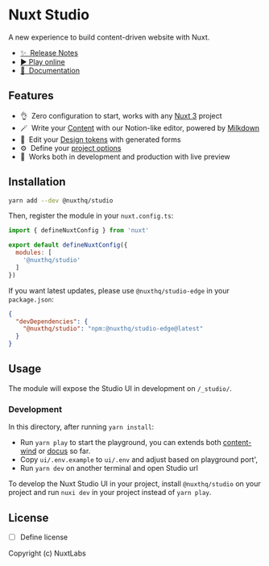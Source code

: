 # Nuxt Studio

<!-- [![npm version][npm-version-src]][npm-version-href]
[![npm downloads][npm-downloads-src]][npm-downloads-href]
[![Github Actions CI][github-actions-ci-src]][github-actions-ci-href]
[![Codecov][codecov-src]][codecov-href]
[![License][license-src]][license-href] -->

A new experience to build content-driven website with Nuxt.

- [✨ &nbsp;Release Notes](https://github.com/nuxtlabs/studio/releases)
- [▶️ Play online](https://nuxt.new/studio)
- [📖 &nbsp;Documentation](https://studio.nuxt.com)

## Features

- 👌&nbsp; Zero configuration to start, works with any [Nuxt 3](https://v3.nuxtjs.org) project
- 🪄&nbsp; Write your [Content](https://content.nuxt.org) with our Notion-like editor, powered by [Milkdown](https://milkdown.dev)
- 🎨&nbsp; Edit your [Design tokens](https://design-tokens.nuxtjs.org) with generated forms
- ⚙️&nbsp; Define your [project options](https://v3.nuxtjs.org/guide/features/app-config)
- 🚀&nbsp; Works both in development and production with live preview

## Installation

```bash
yarn add --dev @nuxthq/studio
```

Then, register the module in your `nuxt.config.ts`:

```js
import { defineNuxtConfig } from 'nuxt'

export default defineNuxtConfig({
  modules: [
    '@nuxthq/studio'
  ]
})
```

If you want latest updates, please use `@nuxthq/studio-edge` in your `package.json`:

```json
{
  "devDependencies": {
    "@nuxthq/studio": "npm:@nuxthq/studio-edge@latest"
  }
}
```

## Usage

The module will expose the Studio UI in development on `/_studio/`.

### Development

In this directory, after running `yarn install`:
- Run `yarn play` to start the playground, you can extends both [content-wind](https://github.com/Atinux/content-wind) or [docus](https://github.com/nuxt-themes/docus) so far.
- Copy `ui/.env.example` to `ui/.env` and adjust based on playground port',
- Run `yarn dev` on another terminal and open Studio url

To develop the Nuxt Studio UI in your project, install `@nuxthq/studio` on your project and run `nuxi dev` in your project instead of `yarn play`.


## License

- [ ] Define license

Copyright (c) NuxtLabs

<!-- Badges -->
[npm-version-src]: https://img.shields.io/npm/v/@nuxthq/studio/latest.svg
[npm-version-href]: https://npmjs.com/package/@nuxthq/studio

[npm-downloads-src]: https://img.shields.io/npm/dm/@nuxthq/studio.svg
[npm-downloads-href]: https://npmjs.com/package/@nuxthq/studio

[github-actions-ci-src]: https://github.com/nuxtlabs/studio/workflows/studio/badge.svg
[github-actions-ci-href]: https://github.com/nuxtlabs/studio/actions/workflows/studio.yml

[codecov-src]: https://img.shields.io/codecov/c/github/@nuxthq/studio.svg
[codecov-href]: https://codecov.io/gh/@nuxthq/studio

[license-src]: https://img.shields.io/npm/l/@nuxthq/studio.svg
[license-href]: https://npmjs.com/package/@nuxthq/studio
